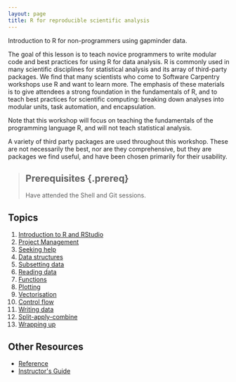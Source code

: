 ```yaml
---
layout: page
title: R for reproducible scientific analysis
---
```


Introduction to R for non-programmers using gapminder data.

The goal of this lesson is to teach novice programmers to write modular code
and best practices for using R for data analysis. R is commonly used in many
scientific disciplines for statistical analysis and its array of third-party
packages. We find that many scientists who come to Software Carpentry workshops
use R and want to learn more. The emphasis of these materials is to give
attendees a strong foundation in the fundamentals of R, and to teach best
practices for scientific computing: breaking down analyses into modular units,
task automation, and encapsulation.

Note that this workshop will focus on teaching the fundamentals of the 
programming language R, and will not teach statistical analysis.

A variety of third party packages are used throughout this workshop. These
are not necessarily the best, nor are they comprehensive, but they are 
packages we find useful, and have been chosen primarily for their 
usability.

> ## Prerequisites {.prereq}
>
> Have attended the Shell and Git sessions.
>

## Topics

1.  [Introduction to R and RStudio](01-rstudio-intro.html)
2.  [Project Management](02-project-intro.html)
3.  [Seeking help](03-seeking-help.html)
4.  [Data structures](04-data-structures.html)
5.  [Subsetting data](05-data-subsetting.html)
6.  [Reading data](06-reading-data.html)
7.  [Functions](07-functions.html)
8.  [Plotting](08-plot-ggplot2.html)
9.  [Vectorisation](09-vectorisation.html)
10. [Control flow](10-control-flow.html)
11. [Writing data](11-writing-data.html)
12. [Split-apply-combine](12-plyr.html)
13. [Wrapping up](13-wrap-up.html)


## Other Resources

*   [Reference](reference.html)
*   [Instructor's Guide](instructors.html)
